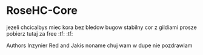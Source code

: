 # RoseHC-Core
jezeli chcicalbys miec kora bez bledow bugow stabilny cor z gildiami prosze pobierz tutaj za free :tf: :tf:

Authors Inzynier Red and Jakis noname
chuj wam w dupe nie pozdrawiam

